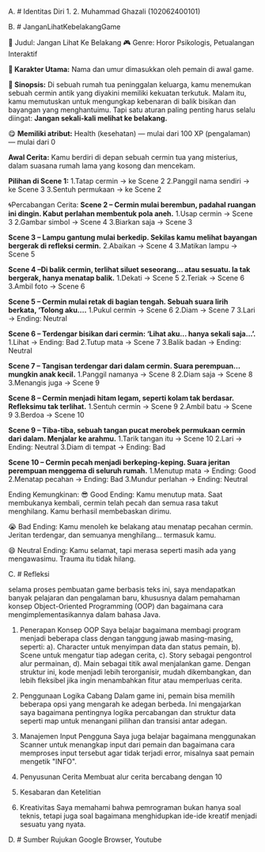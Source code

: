  A. # Identitas Diri
     1.
     2. Muhammad Ghazali  (102062400101)





 B. # JanganLihatKebelakangGame

🧠 Judul: Jangan Lihat Ke Belakang
🎮 Genre: Horor Psikologis, Petualangan Interaktif

**🤩 Karakter Utama:**
Nama dan umur dimasukkan oleh pemain di awal game.

**🧐 Sinopsis:**
Di sebuah rumah tua peninggalan keluarga, kamu menemukan sebuah cermin antik yang diyakini memiliki kekuatan terkutuk. Malam itu, kamu memutuskan untuk mengungkap kebenaran di balik bisikan dan bayangan yang menghantuimu. Tapi satu aturan paling penting harus selalu diingat:
**Jangan sekali-kali melihat ke belakang.**


😋 **Memiliki atribut:**
Health (kesehatan) — mulai dari 100
XP (pengalaman) — mulai dari 0


 **Awal Cerita:**
Kamu berdiri di depan sebuah cermin tua yang misterius, dalam suasana rumah lama yang kosong dan mencekam.

**Pilihan di Scene 1:**
1.Tatap cermin → ke Scene 2
2.Panggil nama sendiri → ke Scene 3
3.Sentuh permukaan → ke Scene 2

🌀Percabangan Cerita:
**Scene 2 – Cermin mulai berembun, padahal ruangan ini dingin. Kabut perlahan membentuk pola aneh.**
1.Usap cermin → Scene 3
2.Gambar simbol → Scene 4
3.Biarkan saja → Scene 3

**Scene 3 – Lampu gantung mulai berkedip. Sekilas kamu melihat bayangan bergerak di refleksi cermin.**
2.Abaikan → Scene 4
3.Matikan lampu → Scene 5

**Scene 4 –Di balik cermin, terlihat siluet seseorang... atau sesuatu. Ia tak bergerak, hanya menatap balik.**
1.Dekati → Scene 5
2.Teriak → Scene 6
3.Ambil foto → Scene 6

**Scene 5 – Cermin mulai retak di bagian tengah. Sebuah suara lirih berkata, ‘Tolong aku....**
1.Pukul cermin → Scene 6
2.Diam → Scene 7
3.Lari → Ending: Neutral

**Scene 6 – Terdengar bisikan dari cermin: ‘Lihat aku… hanya sekali saja…’.**
1.Lihat → Ending: Bad
2.Tutup mata → Scene 7
3.Balik badan → Ending: Neutral

**Scene 7 – Tangisan terdengar dari dalam cermin. Suara perempuan… mungkin anak kecil.**
1.Panggil namanya → Scene 8
2.Diam saja → Scene 8
3.Menangis juga → Scene 9

**Scene 8 – Cermin menjadi hitam legam, seperti kolam tak berdasar. Refleksimu tak terlihat.**
1.Sentuh cermin → Scene 9
2.Ambil batu → Scene 9
3.Berdoa → Scene 10

**Scene 9 – Tiba-tiba, sebuah tangan pucat merobek permukaan cermin dari dalam. Menjalar ke arahmu.**
1.Tarik tangan itu → Scene 10
2.Lari → Ending: Neutral
3.Diam di tempat → Ending: Bad

**Scene 10 – Cermin pecah menjadi berkeping-keping. Suara jeritan perempuan menggema di seluruh rumah.**
1.Menutup mata → Ending: Good
2.Menatap pecahan → Ending: Bad
3.Mundur perlahan → Ending: Neutral

 Ending Kemungkinan:
 😎 Good Ending:
      Kamu menutup mata. Saat membukanya kembali, cermin telah pecah dan semua rasa takut menghilang. Kamu berhasil membebaskan dirimu.

 😭 Bad Ending:
      Kamu menoleh ke belakang atau menatap pecahan cermin. Jeritan terdengar, dan semuanya menghilang... termasuk kamu.

 😄 Neutral Ending:
      Kamu selamat, tapi merasa seperti masih ada yang mengawasimu. Trauma itu tidak hilang.

C. # Refleksi 

  selama proses pembuatan game berbasis teks ini, saya mendapatkan banyak pelajaran dan pengalaman baru, khususnya dalam pemahaman konsep Object-Oriented Programming (OOP) dan bagaimana cara mengimplementasikannya dalam bahasa Java.

1. Penerapan Konsep OOP
      Saya belajar bagaimana membagi program menjadi beberapa class dengan tanggung jawab masing-masing, seperti:
    a). Character untuk menyimpan data dan status pemain,
    b). Scene untuk mengatur tiap adegan cerita,
    c). Story sebagai pengontrol alur permainan,
    d).  Main sebagai titik awal menjalankan game.
    Dengan struktur ini, kode menjadi lebih terorganisir, mudah dikembangkan, dan lebih fleksibel jika ingin menambahkan fitur atau memperluas       cerita.

2. Penggunaan Logika Cabang
    Dalam game ini, pemain bisa memilih beberapa opsi yang mengarah ke adegan berbeda. Ini mengajarkan saya bagaimana pentingnya logika             percabangan dan struktur data seperti map untuk menangani pilihan dan transisi antar adegan.

3. Manajemen Input Pengguna
    Saya juga belajar bagaimana menggunakan Scanner untuk menangkap input dari pemain dan bagaimana cara memproses input tersebut agar tidak        terjadi error, misalnya saat pemain mengetik "INFO".

4. Penyusunan Cerita
Membuat alur cerita bercabang dengan 10

5. Kesabaran dan Ketelitian

6. Kreativitas
   Saya memahami bahwa pemrograman bukan hanya soal teknis, tetapi juga soal bagaimana menghidupkan ide-ide kreatif menjadi sesuatu yang nyata.



D. # Sumber Rujukan
    Google Browser, Youtube
